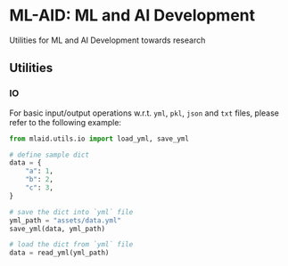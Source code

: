 # ML-AID: ML and AI Development
Utilities for ML and AI Development towards research

## Utilities

### IO

For basic input/output operations w.r.t. `yml`, `pkl`, `json` and `txt` files, please refer to the following example:

```python
from mlaid.utils.io import load_yml, save_yml

# define sample dict
data = {
    "a": 1,
    "b": 2,
    "c": 3,
}

# save the dict into `yml` file
yml_path = "assets/data.yml"
save_yml(data, yml_path)

# load the dict from `yml` file
data = read_yml(yml_path)
```
